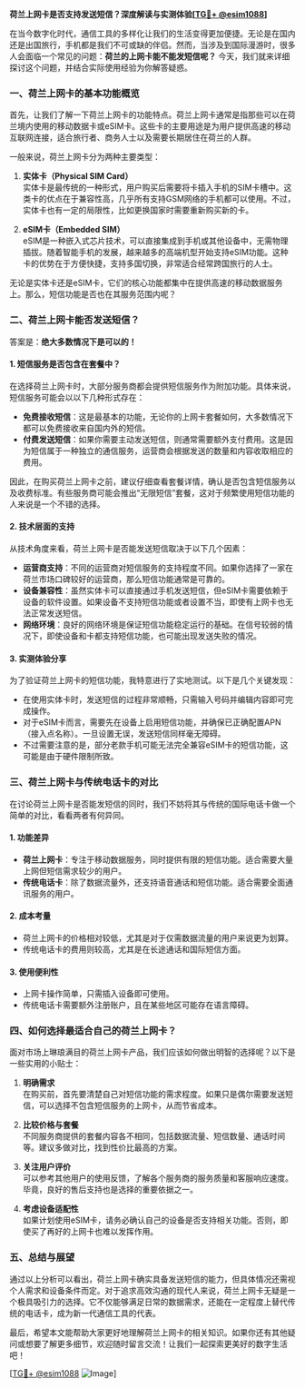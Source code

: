 **荷兰上网卡是否支持发送短信？深度解读与实测体验[[TG💪+ @esim1088](https://t.me/s/esim1088)]**

在当今数字化时代，通信工具的多样化让我们的生活变得更加便捷。无论是在国内还是出国旅行，手机都是我们不可或缺的伴侣。然而，当涉及到国际漫游时，很多人会面临一个常见的问题：**荷兰的上网卡能不能发短信呢？** 今天，我们就来详细探讨这个问题，并结合实际使用经验为你解答疑惑。

### **一、荷兰上网卡的基本功能概览**

首先，让我们了解一下荷兰上网卡的功能特点。荷兰上网卡通常是指那些可以在荷兰境内使用的移动数据卡或eSIM卡。这些卡的主要用途是为用户提供高速的移动互联网连接，适合旅行者、商务人士以及需要长期居住在荷兰的人群。

一般来说，荷兰上网卡分为两种主要类型：

1. **实体卡（Physical SIM Card）**  
   实体卡是最传统的一种形式，用户购买后需要将卡插入手机的SIM卡槽中。这类卡的优点在于兼容性高，几乎所有支持GSM网络的手机都可以使用。不过，实体卡也有一定的局限性，比如更换国家时需要重新购买新的卡。

2. **eSIM卡（Embedded SIM）**  
   eSIM是一种嵌入式芯片技术，可以直接集成到手机或其他设备中，无需物理插拔。随着智能手机的发展，越来越多的高端机型开始支持eSIM功能。这种卡的优势在于方便快捷，支持多国切换，非常适合经常跨国旅行的人士。

无论是实体卡还是eSIM卡，它们的核心功能都集中在提供高速的移动数据服务上。那么，短信功能是否也在其服务范围内呢？

### **二、荷兰上网卡能否发送短信？**

答案是：**绝大多数情况下是可以的！**

#### **1. 短信服务是否包含在套餐中？**
在选择荷兰上网卡时，大部分服务商都会提供短信服务作为附加功能。具体来说，短信服务可能会以以下几种形式存在：
- **免费接收短信**：这是最基本的功能，无论你的上网卡套餐如何，大多数情况下都可以免费接收来自国内外的短信。
- **付费发送短信**：如果你需要主动发送短信，则通常需要额外支付费用。这是因为短信属于一种独立的通信服务，运营商会根据发送的数量和内容收取相应的费用。

因此，在购买荷兰上网卡之前，建议仔细查看套餐详情，确认是否包含短信服务以及收费标准。有些服务商可能会推出“无限短信”套餐，这对于频繁使用短信功能的人来说是一个不错的选择。

#### **2. 技术层面的支持**
从技术角度来看，荷兰上网卡是否能发送短信取决于以下几个因素：
- **运营商支持**：不同的运营商对短信服务的支持程度不同。如果你选择了一家在荷兰市场口碑较好的运营商，那么短信功能通常是可靠的。
- **设备兼容性**：虽然实体卡可以直接通过手机发送短信，但eSIM卡需要依赖于设备的软件设置。如果设备不支持短信功能或者设置不当，即使有上网卡也无法正常发送短信。
- **网络环境**：良好的网络环境是保证短信功能稳定运行的基础。在信号较弱的情况下，即使设备和卡都支持短信功能，也可能出现发送失败的情况。

#### **3. 实测体验分享**
为了验证荷兰上网卡的短信功能，我特意进行了实地测试。以下是几个关键发现：
- 在使用实体卡时，发送短信的过程非常顺畅，只需输入号码并编辑内容即可完成操作。
- 对于eSIM卡而言，需要先在设备上启用短信功能，并确保已正确配置APN（接入点名称）。一旦设置无误，发送短信同样毫无障碍。
- 不过需要注意的是，部分老款手机可能无法完全兼容eSIM卡的短信功能，这可能是由于硬件限制所致。

### **三、荷兰上网卡与传统电话卡的对比**

在讨论荷兰上网卡是否能发短信的同时，我们不妨将其与传统的国际电话卡做一个简单的对比，看看两者有何异同。

#### **1. 功能差异**
- **荷兰上网卡**：专注于移动数据服务，同时提供有限的短信功能。适合需要大量上网但短信需求较少的用户。
- **传统电话卡**：除了数据流量外，还支持语音通话和短信功能。适合需要全面通讯服务的用户。

#### **2. 成本考量**
- 荷兰上网卡的价格相对较低，尤其是对于仅需数据流量的用户来说更为划算。
- 传统电话卡的费用则较高，尤其是在长途通话和国际短信方面。

#### **3. 使用便利性**
- 上网卡操作简单，只需插入设备即可使用。
- 传统电话卡需要额外注册账户，且在某些地区可能存在语言障碍。

### **四、如何选择最适合自己的荷兰上网卡？**

面对市场上琳琅满目的荷兰上网卡产品，我们应该如何做出明智的选择呢？以下是一些实用的小贴士：

1. **明确需求**  
   在购买前，首先要清楚自己对短信功能的需求程度。如果只是偶尔需要发送短信，可以选择不包含短信服务的上网卡，从而节省成本。

2. **比较价格与套餐**  
   不同服务商提供的套餐内容各不相同，包括数据流量、短信数量、通话时间等。建议多做对比，找到性价比最高的方案。

3. **关注用户评价**  
   可以参考其他用户的使用反馈，了解各个服务商的服务质量和客服响应速度。毕竟，良好的售后支持也是选择的重要依据之一。

4. **考虑设备适配性**  
   如果计划使用eSIM卡，请务必确认自己的设备是否支持相关功能。否则，即使买了再好的上网卡也难以发挥作用。

### **五、总结与展望**

通过以上分析可以看出，荷兰上网卡确实具备发送短信的能力，但具体情况还需视个人需求和设备条件而定。对于追求高效沟通的现代人来说，荷兰上网卡无疑是一个极具吸引力的选择。它不仅能够满足日常的数据需求，还能在一定程度上替代传统的电话卡，成为新一代通信工具的代表。

最后，希望本文能帮助大家更好地理解荷兰上网卡的相关知识。如果你还有其他疑问或想要了解更多细节，欢迎随时留言交流！让我们一起探索更美好的数字生活吧！

[[TG💪+ @esim1088](https://t.me/s/esim1088) ![Image](https://i.postimg.cc/4NQfJmqS/Snipaste-2025-05-13-00-14-12.png)]